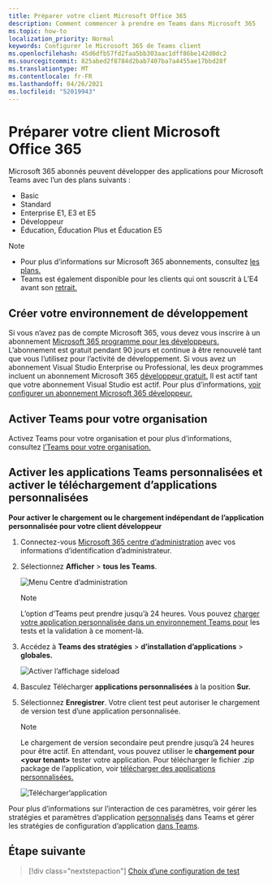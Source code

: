 ```yaml
---
title: Préparer votre client Microsoft Office 365
description: Comment commencer à prendre en Teams dans Microsoft 365
ms.topic: how-to
localization_priority: Normal
keywords: Configurer le Microsoft 365 de Teams client
ms.openlocfilehash: 45d6dfb57fd2faa5bb303aac1dff86be142d0dc2
ms.sourcegitcommit: 825abed2f8784d2bab7407ba7a4455ae17bbd28f
ms.translationtype: MT
ms.contentlocale: fr-FR
ms.lasthandoff: 04/26/2021
ms.locfileid: "52019943"
---
```

# <a name="prepare-your-microsoft-365-tenant"></a>Préparer votre client Microsoft Office 365

Microsoft 365 abonnés peuvent développer des applications pour Microsoft Teams avec l’un des plans suivants :

* Basic
* Standard
* Enterprise E1, E3 et E5
* Développeur
* Éducation, Éducation Plus et Éducation E5

> [!NOTE]
> * Pour plus d’informations sur Microsoft 365 abonnements, consultez [les plans.](https://products.office.com/business/compare-more-office-365-for-business-plans)
> * Teams est également disponible pour les clients qui ont souscrit à L’E4 avant son [retrait.](https://support.office.com//article/important-information-for-office-365-enterprise-e4-customers-f9572348-43a2-43fa-a3d8-3b6c9c042147)

## <a name="create-your-development-environment"></a>Créer votre environnement de développement

Si vous n’avez pas de compte Microsoft 365, vous devez vous inscrire à un abonnement [Microsoft 365 programme pour les développeurs.](https://developer.microsoft.com/microsoft-365/dev-program) L’abonnement est gratuit pendant 90 jours et continue à être renouvelé tant que vous l’utilisez pour l’activité de développement. Si vous avez un abonnement Visual Studio Enterprise ou Professional, les deux programmes incluent un abonnement Microsoft 365 [développeur gratuit.](https://aka.ms/MyVisualStudioBenefits) Il est actif tant que votre abonnement Visual Studio est actif. Pour plus d’informations, [voir configurer un abonnement Microsoft 365 développeur.](https://docs.microsoft.com/office/developer-program/office-365-developer-program-get-started)

## <a name="enable-teams-for-your-organization"></a>Activer Teams pour votre organisation

Activez Teams pour votre organisation et pour plus d’informations, consultez [l’Teams pour votre organisation.](/microsoftteams/enable-features-office-365)

## <a name="enable-custom-teams-apps-and-turn-on-custom-app-uploading"></a>Activer les applications Teams personnalisées et activer le téléchargement d’applications personnalisées

**Pour activer le chargement ou le chargement indépendant de l’application personnalisée pour votre client développeur**

1. Connectez-vous [Microsoft 365 centre d’administration](https://admin.microsoft.com/Adminportal/Home?source=applauncher#/homepage#/) avec vos informations d’identification d’administrateur.

2. Sélectionnez **Afficher**  >  **tous les Teams**.

    ![Menu Centre d’administration](~/assets/images/prepare-test-tenant/admin-center.png)

    > [!Note]
    > L’option d’Teams peut prendre  jusqu’à 24 heures. Vous pouvez [charger votre application personnalisée dans un environnement Teams pour](/microsoftteams/upload-custom-apps#validate) les tests et la validation à ce moment-là.

3. Accédez à **Teams des stratégies**  >  **d’installation d’applications**  >  **globales.**

   ![Activer l’affichage sideload](~/assets/images/prepare-test-tenant/turn-on-sideload.png)

4. Basculez Télécharger **applications personnalisées** à la position **Sur.**

5. Sélectionnez **Enregistrer**. Votre client test peut autoriser le chargement de version test d’une application personnalisée.

    > [!Note]
    > Le chargement de version secondaire peut prendre jusqu’à 24 heures pour être actif. En attendant, vous pouvez utiliser le **chargement pour \<your tenant>** tester votre application. Pour télécharger le fichier .zip package de l’application, voir [télécharger des applications personnalisées.](/microsoftteams/upload-custom-apps#upload)

    ![Télécharger’application](~/assets/images/prepare-test-tenant/upload-for-contoso.png)

Pour plus d’informations sur l’interaction de ces paramètres, voir gérer les stratégies et paramètres d’application [personnalisés](https://docs.microsoft.com/microsoftteams/teams-custom-app-policies-and-settings) dans Teams et gérer les stratégies de configuration d’application [dans Teams](https://docs.microsoft.com/microsoftteams/teams-app-setup-policies).

## <a name="next-step"></a>Étape suivante

> [!div class="nextstepaction"] 
> [Choix d’une configuration de test](~/concepts/build-and-test/debug.md)

